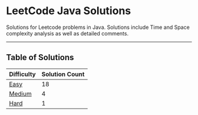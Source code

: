# LeetCode Java Solutions

Solutions for Leetcode problems in Java. Solutions include Time and Space complexity analysis as well as detailed
comments.

---

## Table of Solutions

| Difficulty                  | Solution Count |
|-----------------------------|----------------|
| [Easy](/Easy/README.md)     | 18             |
| [Medium](/Medium/README.md) | 4              |
| [Hard](/Hard/README.md)     | 1              |
